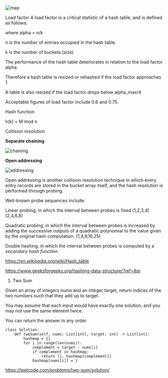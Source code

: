 ![map](https://upload.wikimedia.org/wikipedia/commons/thumb/7/7d/Hash_table_3_1_1_0_1_0_0_SP.svg/473px-Hash_table_3_1_1_0_1_0_0_SP.svg.png)

Load factor
A load factor is a critical statistic of a hash table, and is defined as follows:


where alpha = n/k

n is the number of entries occupied in the hash table.

k is the number of buckets.(size)

The performance of the hash table deteriorates in relation to the load factor alpha.

Therefore a hash table is resized or rehashed if the load factor approaches 1.

A table is also resized if the load factor drops below alpha_max/4

Acceptable figures of load factor include 0.6 and 0.75.


Hash function

h(k) = M mod n


Collision resolution

**Separate chaining**

![chaining](https://upload.wikimedia.org/wikipedia/commons/thumb/d/d0/Hash_table_5_0_1_1_1_1_1_LL.svg/675px-Hash_table_5_0_1_1_1_1_1_LL.svg.png)



**Open addressing**

![addressing](https://upload.wikimedia.org/wikipedia/commons/thumb/b/bf/Hash_table_5_0_1_1_1_1_0_SP.svg/570px-Hash_table_5_0_1_1_1_1_0_SP.svg.png)

Open addressing is another collision resolution technique in which every entry records are stored in the bucket array itself, and the hash resolution is performed through probing.


Well-known probe sequences include:

Linear probing, in which the interval between probes is fixed (1,2,3,4) (2,4,6,8)

Quadratic probing, in which the interval between probes is increased by adding the successive outputs of a quadratic polynomial to the value given by the original hash computation.
(1,4,9,16,25)

Double hashing, in which the interval between probes is computed by a *secondary hash function*.


https://en.wikipedia.org/wiki/Hash_table

https://www.geeksforgeeks.org/hashing-data-structure/?ref=lbp


1. Two Sum

Given an array of integers nums and an integer target, return indices of the two numbers such that they add up to target.

You may assume that each input would have exactly one solution, and you may not use the same element twice.

You can return the answer in any order.
```
class Solution:
    def twoSum(self, nums: List[int], target: int) -> List[int]:
        hashmap = {}
        for i in range(len(nums)):
            complement = target - nums[i]
            if complement in hashmap:
                return [i, hashmap[complement]]
            hashmap[nums[i]] = i
```
https://leetcode.com/problems/two-sum/solution/
